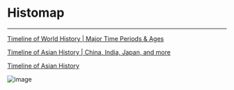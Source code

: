 # Histomap

---

[Timeline of World History | Major Time Periods & Ages](https://www.youtube.com/watch?v=__BaaMfiD0Q)

[Timeline of Asian History | China, India, Japan, and more](https://www.youtube.com/watch?v=uPjyL-uxK9I)

[Timeline of Asian History](https://youtu.be/vHvGc2RVGNg)

![image](media/Histomap-image1.jpg)
